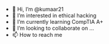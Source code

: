 - 👋 Hi, I’m @kumaar21
- 👀 I’m interested in ethical hacking
- 🌱 I’m currently learning CompTIA A+
- 💞️ I’m looking to collaborate on ...
- 📫 How to reach me

<!---
kumaar21/kumaar21 is a ✨ special ✨ repository because its `README.md` (this file) appears on your GitHub profile.
You can click the Preview link to take a look at your changes.
--->
